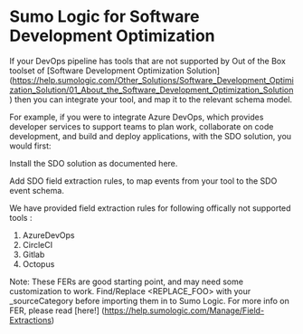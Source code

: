 # Sumo Logic for Software Development Optimization

If your DevOps pipeline has tools that are not supported by Out of the Box toolset of [Software Development Optimization Solution] (https://help.sumologic.com/Other_Solutions/Software_Development_Optimization_Solution/01_About_the_Software_Development_Optimization_Solution) then you can integrate your tool, and map it to the relevant schema model. 

For example, if you were to integrate Azure DevOps, which  provides developer services to support teams to plan work, collaborate on code development, and build and deploy applications, with the SDO solution, you would first:

Install the SDO solution as documented here.

Add SDO field extraction rules, to map events from your tool to the SDO event schema.

We have provided field extraction rules for following offically not supported tools :

1. AzureDevOps
2. CircleCI
3. Gitlab
4. Octopus

Note: These FERs are good starting point, and may need some customization to work. Find/Replace <REPLACE_FOO> with your _sourceCategory before importing them in to Sumo Logic. For more info on FER, please read [here!] (https://help.sumologic.com/Manage/Field-Extractions) 
